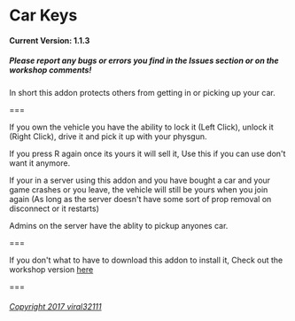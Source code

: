 Car Keys
==========
#### Current Version: 1.1.3

##### Please report any bugs or errors you find in the Issues section or on the workshop comments!

In short this addon protects others from getting in or picking up your car.

===

If you own the vehicle you have the ability to lock it (Left Click), unlock it (Right Click), drive it and pick it up with your physgun.

If you press R again once its yours it will sell it, Use this if you can use don't want it anymore.

If your in a server using this addon and you have bought a car and your game crashes or you leave, the vehicle will still be yours when you join again (As long as the server doesn't have some sort of prop removal on disconnect or it restarts)

Admins on the server have the ablity to pickup anyones car.

===

If you don't what to have to download this addon to install it, Check out the workshop version [here](https://steamcommunity.com/sharedfiles/filedetails/?id=864523561)

===

###### [Copyright 2017 viral32111](https://github.com/viral32111/car-keys/blob/master/LICENCE)